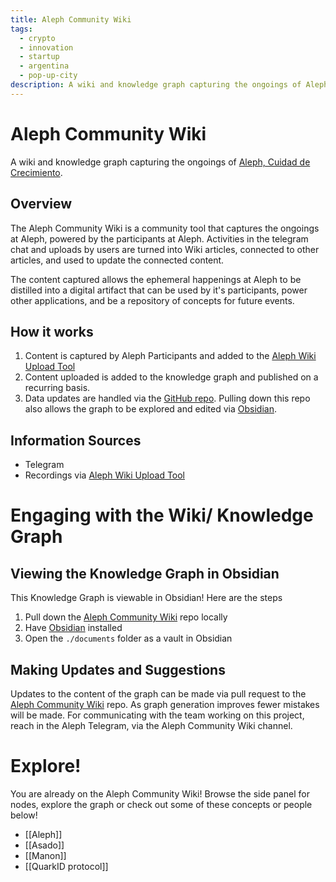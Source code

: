 ```yaml
---
title: Aleph Community Wiki
tags:
  - crypto
  - innovation
  - startup
  - argentina
  - pop-up-city
description: A wiki and knowledge graph capturing the ongoings of Aleph, Cuidad de Crecimiento
---
```

# Aleph Community Wiki

A wiki and knowledge graph capturing the ongoings of [Aleph, Cuidad de Crecimiento](https://aleph.crecimiento.build/).
## Overview

The Aleph Community Wiki is a community tool that captures the ongoings at Aleph, powered by the participants at Aleph. Activities in the telegram chat and uploads by users are turned into Wiki articles, connected to other articles, and used to update the connected content.

The content captured allows the ephemeral happenings at Aleph to be distilled into a digital artifact that can be used by it's participants, power other applications, and be a repository of concepts for future events.
## How it works

1. Content is captured by Aleph Participants and added to the [Aleph Wiki Upload Tool](https://aleph-uploader.communitywiki.ai/)
2. Content uploaded is added to the knowledge graph and published on a recurring basis.
3. Data updates are handled via the [GitHub repo](https://github.com/TinyCloudOrg/Aleph-Community-Wiki). Pulling down this repo also allows the graph to be explored and edited via [Obsidian](https://obsidian.md/). 
## Information Sources
- Telegram
- Recordings via [Aleph Wiki Upload Tool](https://aleph-uploader.communitywiki.ai/)

# Engaging with the Wiki/ Knowledge Graph
## Viewing the Knowledge Graph in Obsidian
This Knowledge Graph is viewable in Obsidian! Here are the steps
1. Pull down the [Aleph Community Wiki](https://github.com/TinyCloudOrg/Aleph-Community-Wiki) repo locally
2. Have [Obsidian](https://obsidian.md/) installed
3. Open the `./documents` folder as a vault in Obsidian

## Making Updates and Suggestions
Updates to the content of the graph can be made via pull request to the  [Aleph Community Wiki](https://github.com/TinyCloudOrg/Aleph-Community-Wiki) repo. As graph generation improves fewer mistakes will be made. For communicating with the team working on this project, reach in the Aleph Telegram, via the Aleph Community Wiki channel.

# Explore!
You are already on the Aleph Community Wiki! Browse the side panel for nodes, explore the graph or check out some of these concepts or people below!

- [[Aleph]]
- [[Asado]]
- [[Manon]]
- [[QuarkID protocol]]
